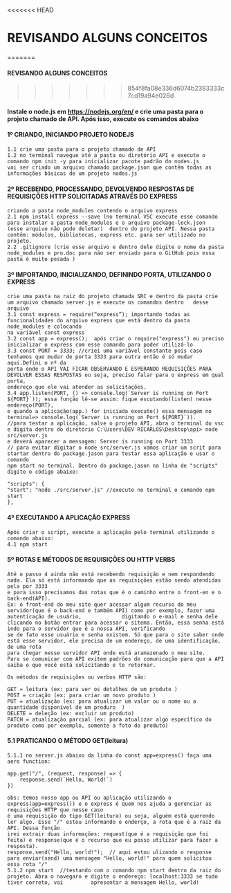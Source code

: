 <<<<<<< HEAD
# REVISANDO ALGUNS CONCEITOS
=======
#### REVISANDO ALGUNS CONCEITOS
>>>>>>> 854f8fa08e336d6074b2393333c7cd19a94e026d



#### Instale o node.js em https://nodejs.org/en/ e crie uma pasta para o projeto chamado de API. Após isso, execute os comandos abaixo

#### 1º CRIANDO, INICIANDO PROJETO NODEJS
    1.1 crie uma pasta para o projeto chamado de API
    1.2 no terminal navegue até a pasta ou diretório API e execute o comando npm init -y para inicializar pacote padrão do nodes.js
    vai ser criado um arquivo chamado package.json que contêm todas as informações básicas de um projeto nodes.js

#### 2º RECEBENDO, PROCESSANDO, DEVOLVENDO RESPOSTAS DE REQUISIÇÕES HTTP SOLICITADAS ATRAVÉS DO EXPRESS
    criando a pasta node_modules contendo o arquivo express
    2.1 npm install express --save (no terminal VSC execute esse comando para instalar a pasta node_modules e o arquivo package-lock.json
    (esse arquivo não pode deletar)  dentro do projeto API. Nessa pasta contêm: módulos, bibliotecas, express etc. para ser utilizado no projeto.
    2.2 .gitignore (crie esse arquivo e dentro dele digite o nome da pasta node_modules e pro.doc para não ser enviado para o GitHub pois essa
    pasta é muito pesada )
#### 3º IMPORTANDO, INICIALIZANDO, DEFININDO PORTA, UTILIZANDO O EXPRESS
    crie uma pasta na raiz do projeto chamada SRC e dentro da pasta crie um arquivo chamado server.js e execute os comandos dentro   desse arquivo
    3.1 const express = require(“express”); importando todas as funcionalidades do arquivo express que está dentro da pasta node_modules e colocando
    na variável const express
    3.2 const app = express();  após criar o require("express") eu preciso inicializar o express com esse comando para poder utilizá-lo
    3.3 const PORT = 3333; //criei uma variável constante pois caso tenhamos que mudar de porta 3333 para outra então é só mudar aqui.Defini o nº da
    porta onde o API VAI FICAR OBSERVANDO E ESPERANDO REQUISIÇÕES PARA DEVOLVER ESSAS RESPOSTAS ou seja, preciso falar para o express em qual porta,
    endereço que ele vai atender as solicitações.
    3.4 app.listen(PORT, () => console.log(`Server is running on Port ${PORT}`)); essa função lê-se assim: fique escutando(listen) nesse endereço(PORT),
    e quando a aplicação(app.) for iniciada execute() essa mensagem no terminal=> console.log(`Server is running on Port ${PORT}`)).
    //para testar a aplicação, salve o projeto API, abra o terminal do vsc e digita dentro do diretório C:\Users\DEV RICARLOS\Desktop\api> node src/server.js
    e deverá aparecer a mensagem: Server is running on Port 3333 
    // para evitar digitar o node src/server.js vamos criar um scrit para startar dentro do package.jason para testar essa aplicação e usar o comando
    npm start no terminal. Dentro do package.jason na linha de "scripts" digite o código abaixo:

    "scripts": {
    "start": "node ./src/server.js" //execute no terminal o comando npm start
    },

#### 4º EXECUTANDO A APLICAÇÃO EXPRESS
    Após criar o script, execute a aplicação pelo terminal utilizando o comando abaixo:
    4.1 npm start 
#### 5º ROTAS E MÉTODOS DE REQUISIÇÕES OU HTTP VERBS
    Até o passo 4 ainda não está recebendo requisição e nem respondendo nada. Ela só está informando que as requisições estão sendo atendidas pela por 3333
    e para isso precisamos das rotas que é o caminho entre o front-en e o back-end(API).
    Ex: o front-end do meu site quer acessar algum recurso do meu servidor(que é o back-end e também API) como por exemplo, fazer uma autenticação de usuário,             digitando o e-mail e senha dele clicando no botão entrar para acessar o sitema. Então, essa senha está indo para o servidor que é a nossa API, verificando
    se de fato esse usuário e senha existem. Só que para o site saber onde está esse servidor, ele precisa de um endereço, de uma identificação, de uma rota
    para chegar nesse servidor API onde está aramazenado o meu site.
    Para se comunicar com API exitem padrões de comunicação para que a API saiba o que você está solicitando e te retornar. 
    
    Os métodos de requisições ou verbos HTTP são:

    GET = leitura (ex: para ver os detalhes de um produto )
    POST = criação (ex: para criar um novo produto )
    PUT = atualização (ex: para atualizar um valor ou o nome ou a quantidade disponível de um produro  )
    DELETE = deleção (ex: excluir um produto)
    PATCH = atualização parcial (ex: para atualizar algo específico do produto como por exemplo, somente a foto do produto)     

#### 5.1 PRATICANDO O MÉTODO GET(leitura)
    5.1.1 no server.js abaixo da linha do const app=express() faça uma aero function:

    app.get("/", (request, response) => {
        response.send(`Hello, World!`)
    })

    obs: temos nosso app ou API ou aplicação utilizando o express(app=express()) e o express é quem nos ajuda a gerenciar as requisições HTTP que nesse caso
    é uma requisição do tipo GET(leitura) ou seja, alguém está querendo ler algo. Esse "/" estou informando o enderço, a rota que é a raiz da API. Dessa função
    irei extrair duas informações: request(que é a requisição que foi feita) e response(que é o recurso que eu posso utilizar para fazer a resposta).
    response.send("Hello, world!");  // aqui estou ulizando o response para enviar(send) uma mensagem "Hello, world!" para quem solicitou essa rota "/"   
    5.1.2 npm start  //testando com o comando npm start dentro da raiz do projeto. Abra o navegaro e digite o endereço: localhost:3333 se tudo tiver correto, vai         apresentar a mensagem Hello, world!
